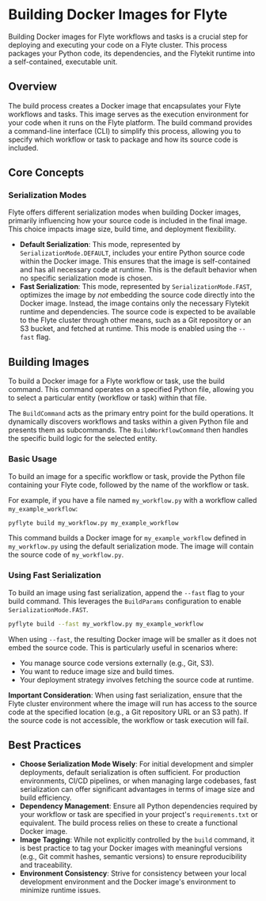 
<!--
help_text: ''
key: summary_building_docker_images_for_flyte_e5ea5e07-ee63-4e5b-b543-9b4474dad04e
modules:
- flytekit.clis.sdk_in_container.build
- flytekit.clis.sdk_in_container.serialize
questions_to_answer: []
type: summary

-->
# Building Docker Images for Flyte

Building Docker images for Flyte workflows and tasks is a crucial step for deploying and executing your code on a Flyte cluster. This process packages your Python code, its dependencies, and the Flytekit runtime into a self-contained, executable unit.

## Overview

The build process creates a Docker image that encapsulates your Flyte workflows and tasks. This image serves as the execution environment for your code when it runs on the Flyte platform. The build command provides a command-line interface (CLI) to simplify this process, allowing you to specify which workflow or task to package and how its source code is included.

## Core Concepts

### Serialization Modes

Flyte offers different serialization modes when building Docker images, primarily influencing how your source code is included in the final image. This choice impacts image size, build time, and deployment flexibility.

*   **Default Serialization**: This mode, represented by `SerializationMode.DEFAULT`, includes your entire Python source code within the Docker image. This ensures that the image is self-contained and has all necessary code at runtime. This is the default behavior when no specific serialization mode is chosen.
*   **Fast Serialization**: This mode, represented by `SerializationMode.FAST`, optimizes the image by *not* embedding the source code directly into the Docker image. Instead, the image contains only the necessary Flytekit runtime and dependencies. The source code is expected to be available to the Flyte cluster through other means, such as a Git repository or an S3 bucket, and fetched at runtime. This mode is enabled using the `--fast` flag.

## Building Images

To build a Docker image for a Flyte workflow or task, use the build command. This command operates on a specified Python file, allowing you to select a particular entity (workflow or task) within that file.

The `BuildCommand` acts as the primary entry point for the build operations. It dynamically discovers workflows and tasks within a given Python file and presents them as subcommands. The `BuildWorkflowCommand` then handles the specific build logic for the selected entity.

### Basic Usage

To build an image for a specific workflow or task, provide the Python file containing your Flyte code, followed by the name of the workflow or task.

For example, if you have a file named `my_workflow.py` with a workflow called `my_example_workflow`:

```bash
pyflyte build my_workflow.py my_example_workflow
```

This command builds a Docker image for `my_example_workflow` defined in `my_workflow.py` using the default serialization mode. The image will contain the source code of `my_workflow.py`.

### Using Fast Serialization

To build an image using fast serialization, append the `--fast` flag to your build command. This leverages the `BuildParams` configuration to enable `SerializationMode.FAST`.

```bash
pyflyte build --fast my_workflow.py my_example_workflow
```

When using `--fast`, the resulting Docker image will be smaller as it does not embed the source code. This is particularly useful in scenarios where:

*   You manage source code versions externally (e.g., Git, S3).
*   You want to reduce image size and build times.
*   Your deployment strategy involves fetching the source code at runtime.

**Important Consideration**: When using fast serialization, ensure that the Flyte cluster environment where the image will run has access to the source code at the specified location (e.g., a Git repository URL or an S3 path). If the source code is not accessible, the workflow or task execution will fail.

## Best Practices

*   **Choose Serialization Mode Wisely**: For initial development and simpler deployments, default serialization is often sufficient. For production environments, CI/CD pipelines, or when managing large codebases, fast serialization can offer significant advantages in terms of image size and build efficiency.
*   **Dependency Management**: Ensure all Python dependencies required by your workflow or task are specified in your project's `requirements.txt` or equivalent. The build process relies on these to create a functional Docker image.
*   **Image Tagging**: While not explicitly controlled by the `build` command, it is best practice to tag your Docker images with meaningful versions (e.g., Git commit hashes, semantic versions) to ensure reproducibility and traceability.
*   **Environment Consistency**: Strive for consistency between your local development environment and the Docker image's environment to minimize runtime issues.
<!--
key: summary_building_docker_images_for_flyte_e5ea5e07-ee63-4e5b-b543-9b4474dad04e
type: summary_end

-->
<!--
code_unit: pyflyte build
code_unit_type: class
help_text: ''
key: example_bafabca4-0734-4fa9-87ab-b65bd18f6868
type: example

-->
<!--
code_unit: pyflyte build --fast your_file.py your_workflow
code_unit_type: class
help_text: ''
key: example_0c02dbca-c15d-4f5c-a867-91910fe4c49d
type: example

-->